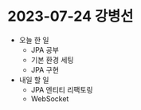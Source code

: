 # 2023-07-24 강병선

- 오늘 한 일
  - JPA 공부
  - 기본 환경 세팅
  - JPA 구현
- 내일 할 일
  - JPA 엔티티 리팩토링
  - WebSocket

